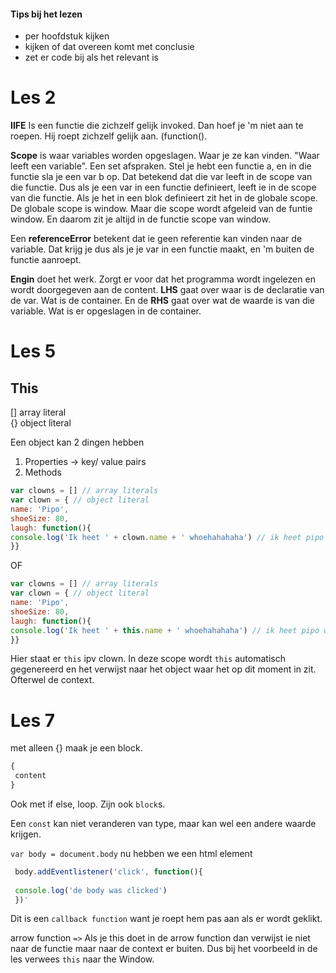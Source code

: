 #### Tips bij het lezen
- per hoofdstuk kijken
- kijken of dat overeen komt met conclusie
- zet er code bij als het relevant is

# Les 2

__IIFE__ Is een functie die zichzelf gelijk invoked. Dan hoef je 'm niet aan te roepen. Hij roept zichzelf gelijk aan. (function(). 

__Scope__ is waar variables worden opgeslagen. Waar je ze kan vinden. "Waar leeft een variable". Een set afspraken. Stel je hebt een functie a, en in die functie sla je een var b op. Dat betekend dat die var leeft in de scope van die functie. Dus als je een var in een functie definieert, leeft ie in de scope van die functie. Als je het in een blok definieert zit het in de globale scope. De globale scope is window. Maar die scope wordt afgeleid van de funtie window. En daarom zit je altijd in de functie scope van window.  

Een __referenceError__ betekent dat ie geen referentie kan vinden naar de variable. Dat krijg je dus als je je var in een functie maakt, en 'm buiten de functie aanroept.  

__Engin__ doet het werk. Zorgt er voor dat het programma wordt ingelezen en wordt doorgegeven aan de content. __LHS__ gaat over waar is de declaratie van de var. Wat is de container. En de __RHS__ gaat over wat de waarde is van die variable. Wat is er opgeslagen in de container. 

# Les 5

## This
[] array literal  
{} object literal  

Een object kan 2 dingen hebben
1. Properties -> key/ value pairs
2. Methods

```js
var clowns = [] // array literals
var clown = { // object literal
name: 'Pipo',
shoeSize: 80,
laugh: function(){
console.log('Ik heet ' + clown.name + ' whoehahahaha') // ik heet pipo whoehahahaha
}}
```

OF 

 ```js
var clowns = [] // array literals
var clown = { // object literal
name: 'Pipo',
shoeSize: 80,
laugh: function(){
console.log('Ik heet ' + this.name + ' whoehahahaha') // ik heet pipo whoehahahaha
}}
```

Hier staat er `this` ipv clown. In deze scope wordt `this` automatisch gegenereerd en het verwijst naar het object waar het op dit moment in zit. Ofterwel de context.

# Les 7


 met alleen {} maak je een block.
 ```js
 {
  content
 }
 ```
 Ook met if else, loop. Zijn ook `block`s. 
 
 Een `const` kan niet veranderen van type, maar kan wel een andere waarde krijgen. 
 
 `var body = document.body`
nu hebben we een html element  
```js
 body.addEventlistener('click', function(){
 
 console.log('de body was clicked') 
 })'
```
Dit is een `callback function` want je roept hem pas aan als er wordt geklikt.
 
arrow function `=>`
Als je this doet in de arrow function dan verwijst ie niet naar de functie maar naar de context er buiten. Dus bij het voorbeeld in de les verwees `this` naar the Window.

